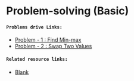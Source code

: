 # Problem-solving (Basic)

#### `Problems drive Links:`

- [Problem - 1 : Find Min-max](https://drive.google.com/file/d/1IML0L4LXJbpON9fRHaK5X4dNqzNE2_I5/view?usp=sharing)
- [Problem - 2 : Swap Two Values](https://drive.google.com/file/d/1BkSr5dKNIrzIdxh-PKR5DmNzX6QSFIKS/view?usp=sharing)

#### `Related resource links:`

- [Blank](www.google.com)
